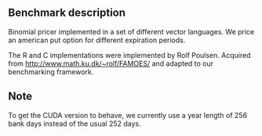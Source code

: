 Benchmark description
---------------------
Binomial pricer implemented in a set of different vector languages. We
price an american put option for different expiration periods.

The R and C implementations were implemented by Rolf Poulsen. Acquired from
http://www.math.ku.dk/~rolf/FAMOES/ and adapted to our benchmarking framework.


Note
----
To get the CUDA version to behave, we currently use a year length of
256 bank days instead of the usual 252 days.


<!-- Old stuff below -->


<!-- Results -->
<!-- ------- -->
<!--  * We've found that nothing beats the hand-coded CUDA version in terms of speed -->
<!--  * Repa (CPU) is second and it seems that Nikola could do well for larger instances -->
<!--  * Nikola is very unreliable (large variance) on large instances (128 years) -->
